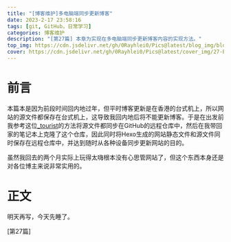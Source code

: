 ```yaml
---
title: "[博客维护]多电脑端同步更新博客"
date: 2023-2-17 23:58:16
tags: [git, GitHub，日常学习]
categories: 博客维护
description: "[第27篇] 本章为实现在多电脑端同步更新博客内容的实现方法。"
top_img: https://cdn.jsdelivr.net/gh/0Rayhlei0/Pics@latest/blog_img/blog.jpg
cover: https://cdn.jsdelivr.net/gh/0Rayhlei0/Pics@latest/cover_img/27-Blogging_on_multiple_devices.jpg
---
```


# 前言

本篇本是因为前段时间回内地过年，但平时博客更新是在香港的台式机上，所以网站的源文件都保存在台式机上，这导致我回内地后将不能更新博客。于是在出发前我参考这位[_tourist][1]的方法将源文件都同步在GitHub的远程仓库中，然后在我带回家的笔记本上克隆了这个仓库，因此同时将Hexo生成的网站静态文件和源文件同时保存在远程仓库中，并达到随时从各种设备同步更新网站的目的。

虽然我回去的两个月实际上玩得太嗨根本没有心思管网站了，但这个东西本身还是对各位博主来说非常实用的。

# 正文

明天再写，今天先睡了。

[第27篇]

[1]: https://blog.csdn.net/qq_30105599/article/details/118302086	"多台电脑同步更新Hexo博客"

